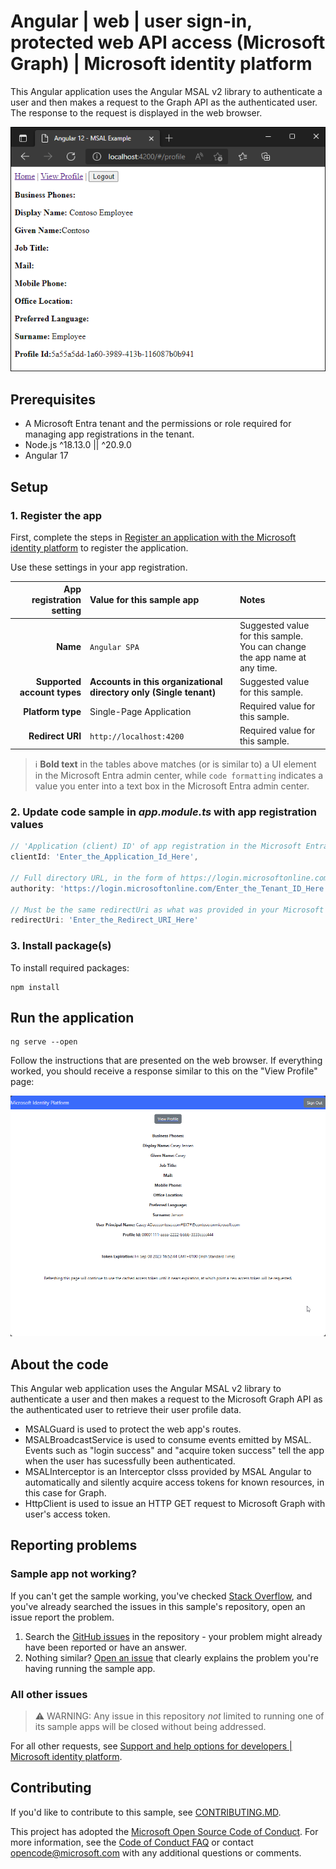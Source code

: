 <!-- Keeping yaml frontmatter commented out for now
---
# Metadata required by https://learn.microsoft.com/samples/browse/
# Metadata properties: https://review.learn.microsoft.com/help/contribute/samples/process/onboarding?branch=main#add-metadata-to-readme
languages:
- Javascript
page_type: sample
name: "Angular Single Page Application (SPA) that accesses Graph"
description: "This Angular Single Page Application (SPA) accesses a protected route and makes a call to the Graph API as the user."
products:
- azure
- azure-active-directory
- ms-graph
- microsoft-identity-platform
urlFragment: ms-identity-docs-javascript-angular-spa
---
-->
<!-- SAMPLE ID: DOCS-CODE-022 -->
# Angular | web | user sign-in, protected web API access (Microsoft Graph) | Microsoft identity platform

<!-- Build badges here
![Build passing.](https://img.shields.io/badge/build-passing-brightgreen.svg) ![Code coverage.](https://img.shields.io/badge/coverage-100%25-brightgreen.svg) ![License.](https://img.shields.io/badge/license-MIT-green.svg)
-->

This Angular application uses the Angular MSAL v2 library to authenticate a user and then makes a request to the Graph API as the authenticated user. The response to the request is displayed in the web browser.

![Screenshot with profile information from Graph](./profile.png)

## Prerequisites

- A Microsoft Entra tenant and the permissions or role required for managing app registrations in the tenant.
- Node.js ^18.13.0 || ^20.9.0
- Angular 17

## Setup

### 1. Register the app

First, complete the steps in [Register an application with the Microsoft identity platform](https://learn.microsoft.com/azure/active-directory/develop/quickstart-register-app) to register the application.

Use these settings in your app registration.

| App registration <br/> setting    | Value for this sample app                                                    | Notes                                                                                              |
|---------------------------------:|:-----------------------------------------------------------------------------|:---------------------------------------------------------------------------------------------------|
| **Name**                          | `Angular SPA`                                                                | Suggested value for this sample. <br/> You can change the app name at any time.                    |
| **Supported account types**       | **Accounts in this organizational directory only (Single tenant)**           | Suggested value for this sample.                                                                   |
| **Platform type**                 | Single-Page Application                                                      | Required value for this sample.                                                 |
| **Redirect URI**                  | `http://localhost:4200`                                                      | Required value for this sample.                                                                    |

> :information_source: **Bold text** in the tables above matches (or is similar to) a UI element in the Microsoft Entra admin center, while `code formatting` indicates a value you enter into a text box in the Microsoft Entra admin center.

### 2. Update code sample in _app.module.ts_ with app registration values

```javascript
// 'Application (client) ID' of app registration in the Microsoft Entra admin center - this value is a GUID
clientId: 'Enter_the_Application_Id_Here',
    
// Full directory URL, in the form of https://login.microsoftonline.com/<tenant>
authority: 'https://login.microsoftonline.com/Enter_the_Tenant_ID_Here',

// Must be the same redirectUri as what was provided in your Microsoft Entra app registration.
redirectUri: 'Enter_the_Redirect_URI_Here'
```

### 3. Install package(s)

To install required packages:

```console
npm install
```

## Run the application

```console
ng serve --open
```

Follow the instructions that are presented on the web browser. If everything worked, you should receive a response similar to this on the "View Profile" page:

![Screenshot with profile information from Graph](./readme-files/angular-spa-sign-in.png)

## About the code

This Angular web application uses the Angular MSAL v2 library to authenticate a user and then makes a request to the Microsoft Graph API as the authenticated user to retrieve their user profile data.
- MSALGuard is used to protect the web app's routes.
- MSALBroadcastService is used to consume events emitted by MSAL.  Events such as "login success" and "acquire token success" tell the app when the user has sucessfully been authenticated.
- MSALInterceptor is an Interceptor clsss provided by MSAL Angular to automatically and silently acquire access tokens for known resources, in this case for Graph.
- HttpClient is used to issue an HTTP GET request to Microsoft Graph with user's access token.

## Reporting problems

### Sample app not working?

If you can't get the sample working, you've checked [Stack Overflow](http://stackoverflow.com/questions/tagged/msal), and you've already searched the issues in this sample's repository, open an issue report the problem.

1. Search the [GitHub issues](../../issues) in the repository - your problem might already have been reported or have an answer.
1. Nothing similar? [Open an issue](../../issues/new) that clearly explains the problem you're having running the sample app.

### All other issues

> :warning: WARNING: Any issue in this repository _not_ limited to running one of its sample apps will be closed without being addressed.

For all other requests, see [Support and help options for developers | Microsoft identity platform](https://learn.microsoft.com/azure/active-directory/develop/developer-support-help-options).

## Contributing

If you'd like to contribute to this sample, see [CONTRIBUTING.MD](/CONTRIBUTING.md).

This project has adopted the [Microsoft Open Source Code of Conduct](https://opensource.microsoft.com/codeofconduct/). For more information, see the [Code of Conduct FAQ](https://opensource.microsoft.com/codeofconduct/faq/) or contact [opencode@microsoft.com](mailto:opencode@microsoft.com) with any additional questions or comments.
